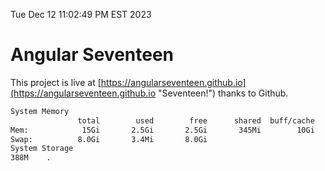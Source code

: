 Tue Dec 12 11:02:49 PM EST 2023

# Angular Seventeen


This project is live at [https://angularseventeen.github.io](https://angularseventeen.github.io "Seventeen!") thanks to Github.

```bash
System Memory
               total        used        free      shared  buff/cache   available
Mem:            15Gi       2.5Gi       2.5Gi       345Mi        10Gi        12Gi
Swap:          8.0Gi       3.4Mi       8.0Gi
System Storage
388M	.
